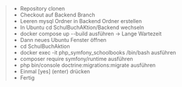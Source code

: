 >* Repository clonen
>* Checkout auf Backend Branch
>* Leeren mysql Ordner in Backend Ordner erstellen
>* In Ubuntu cd SchulBuchAKtion/Backend wechseln 
>* docker compose up --build ausführen -> Lange Wartezeit
>* Dann neues Ubuntu Fenster öffnen
>* cd SchulBuchAktion
>* docker exec -it php_symfony_schoolbooks /bin/bash ausführen
>* composer require symfony/runtime ausführen
>* php bin/console doctrine:migrations:migrate ausführen
>* Einmal [yes] (enter) drücken
>* Fertig
